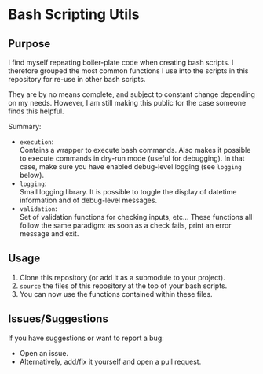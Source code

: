# Bash Scripting Utils

## Purpose
I find myself repeating boiler-plate code when creating bash scripts.
I therefore grouped the most common functions I use into the scripts in this repository for re-use in other bash scripts.

They are by no means complete, and subject to constant change depending on my needs.
However, I am still making this public for the case someone finds this helpful.

Summary:
- `execution`: <br>
  Contains a wrapper to execute bash commands. Also makes it possible to execute commands in dry-run mode (useful for debugging). In that case, make sure you have enabled debug-level logging (see `logging` below).
- `logging`: <br>
  Small logging library. It is possible to toggle the display of datetime information and of debug-level messages.
- `validation`: <br>
  Set of validation functions for checking inputs, etc...
  These functions all follow the same paradigm: as soon as a check fails, print an error message and exit.

## Usage
1. Clone this repository (or add it as a submodule to your project).
1. `source` the files of this repository at the top of your bash scripts.
1. You can now use the functions contained within these files.

## Issues/Suggestions
If you have suggestions or want to report a bug:
- Open an issue.
- Alternatively, add/fix it yourself and open a pull request.
